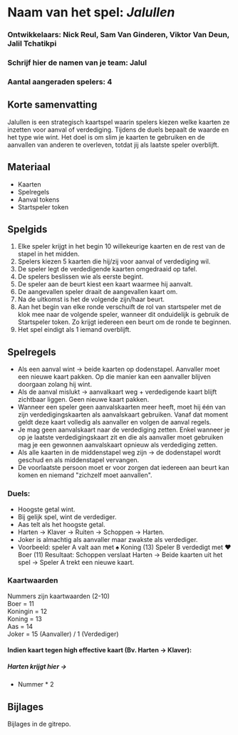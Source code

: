 # Naam van het spel: _Jalullen_
### Ontwikkelaars: Nick Reul, Sam Van Ginderen, Viktor Van Deun, Jalil Tchatikpi
### Schrijf hier de namen van je team: Jalul
### Aantal aangeraden spelers: 4

## Korte samenvatting
Jalullen is een strategisch kaartspel waarin spelers kiezen welke kaarten ze inzetten voor aanval of verdediging. Tijdens de duels bepaalt de waarde en het type wie wint. Het doel is om slim je kaarten te gebruiken en de aanvallen van anderen te overleven, totdat jij als laatste speler overblijft.

## Materiaal

- Kaarten
- Spelregels
- Aanval tokens
- Startspeler token

## Spelgids

1.  Elke speler krijgt in het begin 10 willekeurige kaarten en de rest van de stapel in het midden.
2.  Spelers kiezen 5 kaarten die hij/zij voor aanval of verdediging wil.
3.  De speler legt de verdedigende kaarten omgedraaid op tafel.
4.  De spelers beslissen wie als eerste begint.
5.  De speler aan de beurt kiest een kaart waarmee hij aanvalt.
6.  De aangevallen speler draait de aangevallen kaart om.
7.  Na de uitkomst is het de volgende zijn/haar beurt.
8.  Aan het begin van elke ronde verschuift de rol van startspeler met de klok mee naar de volgende speler, wanneer dit onduidelijk is gebruik de Startspeler token. Zo krijgt iedereen een beurt om de ronde te beginnen.
9.  Het spel eindigt als 1 iemand overblijft.

## Spelregels
-  Als een aanval wint -> beide kaarten op dodenstapel. Aanvaller moet een nieuwe kaart pakken. Op die manier kan een aanvaller blijven doorgaan zolang hij wint.
-  Als de aanval mislukt -> aanvalkaart weg + verdedigende kaart blijft zichtbaar liggen. Geen nieuwe kaart pakken.
-  Wanneer een speler geen aanvalskaarten meer heeft, moet hij één van zijn verdedigingskaarten als aanvalskaart gebruiken. Vanaf dat moment geldt deze kaart volledig als aanvaller en volgen de aanval regels.
-  Je mag geen aanvalskaart naar de verdediging zetten. Enkel wanneer je op je laatste verdedigingskaart zit en die als aanvaller moet gebruiken mag je een gewonnen aanvalskaart opnieuw als verdediging zetten.
-  Als alle kaarten in de middenstapel weg zijn -> de dodenstapel wordt geschud en als middenstapel vervangen.
-  De voorlaatste persoon moet er voor zorgen dat iedereen aan beurt kan komen en niemand "zichzelf moet aanvallen".
  
### Duels:
-  Hoogste getal wint.
-  Bij gelijk spel, wint de verdediger.
-  Aas telt als het hoogste getal.
-  Harten -> Klaver -> Ruiten -> Schoppen -> Harten.
-  Joker is almachtig als aanvaller maar zwakste als verdediger.
-  Voorbeeld:
speler A valt aan met ♠ Koning (13)
Speler B verdedigt met ♥ Boer (11)
Resultaat: Schoppen verslaat Harten → Beide kaarten uit het spel → Speler A trekt een nieuwe kaart.

### Kaartwaarden
Nummers zijn kaartwaarden (2-10)  
Boer = 11  
Koningin = 12  
Koning = 13  
Aas = 14  
Joker = 15 (Aanvaller) / 1 (Verdediger)

#### Indien kaart tegen high effective kaart (Bv. Harten -> Klaver):
##### Harten krijgt hier ->
-  Nummer * 2

## Bijlages
Bijlages in de gitrepo.
